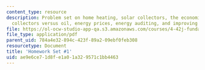 ```yaml
---
content_type: resource
description: Problem set on home heating, solar collectors, the economics of solar
  collectors versus oil, energy prices, energy auditing, and improving energy efficiency.
file: https://ol-ocw-studio-app-qa.s3.amazonaws.com/courses/4-42j-fundamentals-of-energy-in-buildings-fall-2010/ae9e6ce71d8fe1a01a329571c1bb4463_MIT4_42JF10_assn01.pdf
file_type: application/pdf
parent_uid: 784a4e32-894c-423f-89a2-09ebf0feb308
resourcetype: Document
title: 'Homework Set #1'
uid: ae9e6ce7-1d8f-e1a0-1a32-9571c1bb4463
---
```

